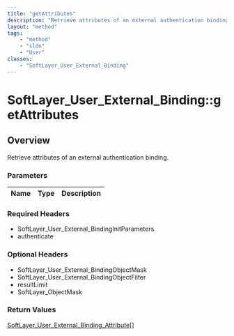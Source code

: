 ```yaml
---
title: "getAttributes"
description: "Retrieve attributes of an external authentication binding."
layout: "method"
tags:
    - "method"
    - "sldn"
    - "User"
classes:
    - "SoftLayer_User_External_Binding"
---
```

# SoftLayer_User_External_Binding::getAttributes
## Overview 
Retrieve attributes of an external authentication binding.

### Parameters 
|Name | Type | Description |
| --- | --- | --- |


### Required Headers
* SoftLayer_User_External_BindingInitParameters
* authenticate

### Optional Headers
* SoftLayer_User_External_BindingObjectMask
* SoftLayer_User_External_BindingObjectFilter
* resultLimit
* SoftLayer_ObjectMask

### Return Values
<a href='/reference/datatypes/SoftLayer_User_External_Binding_Attribute'>SoftLayer_User_External_Binding_Attribute[] </a>

